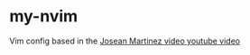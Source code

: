# my-nvim

Vim config based in the [Josean Martinez video youtube video](https://www.youtube.com/watch?v=vdn_pKJUda8)
